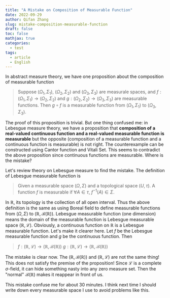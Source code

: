 ```yaml
---
title: "A Mistake on Composition of Measurable Function"
date: 2022-09-29
author: Qifan Zhang
slug: mistake-composition-measurable-function
draft: false
toc: false
mathjax: true
categories:
  - test
tags:
  - article
  - English
---
```

<script type="text/javascript" id="MathJax-script" async
  src="https://cdn.jsdelivr.net/npm/mathjax@3/es5/tex-mml-chtml.js">
</script>


In abstract measure theory, we have one proposition about the composition of measurable function
> Suppose $(\Omega_1,\Sigma_1)$, $(\Omega_2,\Sigma_2)$ and $(\Omega_3,\Sigma_3)$ are measurale spaces, and $f:(\Omega_1,\Sigma_1) \rightarrow (\Omega_2,\Sigma_2)$ and $g:(\Omega_2,\Sigma_2) \rightarrow (\Omega_3,\Sigma_3)$ are measurable functions. Then $g\circ f$ is a measurable function from $(\Omega_1,\Sigma_1)$ to $(\Omega_3,\Sigma_3)$.

The proof of this proposition is trivial. But one thing confused me: in Lebesgue measure theory, we have a proposition that **composition of a real-valued continuous function and a real-valued measurable function is measurable** but the opposite (composition of a measurable function and a continuous function is measurable) is not right. The counterexample can be constructed using Cantor function and Vitali Set. This seems to contradict the above proposition since continuous functions are measurable. Where is the mistake?

Let's review theory on Lebesgue measure to find the mistake. The definition of Lebesgue measurable function is
>  Given a measurable space $(\Omega, \Sigma)$ and a topological space $(U,\tau)$. A function $f$ is measurable if $\forall A \in \tau$, $f^{-1}(A) \in \Sigma$.

In $\mathbb{R}$, its topology is the collection of all open interval. Thus the above definition is the same as using Boreal field to define measurable functions from $(\Omega, \Sigma)$ to $(\mathbb{R}, \mathcal{B}(\mathbb{R}))$. Lebesgue measurable function (one dimension) means the domain of the measurable function is Lebesgue measurable space $(\mathbb{R}, \mathcal{L})$. Obviously, a continuous function on $\mathbb{R}$ is a Lebesgue measurable function. Let's make it clearer here. Let $f$ be the Lebesgue measurable function and $g$ be the continuous function. Then
>$f:(\mathbb{R}, \mathcal{L}) \rightarrow (\mathbb{R}, \mathcal{B}(\mathbb{R}))$
>$g:(\mathbb{R}, \mathcal{L}) \rightarrow (\mathbb{R}, \mathcal{B}(\mathbb{R}))$

The mistake is clear now. The $(\mathbb{R}, \mathcal{B}(\mathbb{R}))$ and $(\mathbb{R}, \mathcal{L})$ are not the same thing! This does not satisfy the premise of the proposition! Since $\mathcal{L}$ is a complete $\sigma$-field, it can hide something nasty into any zero measure set. Then the "normal" $\mathcal{B}(\mathbb{R})$ makes it reappear in front of us. 

This mistake confuse me for about 30 minutes. I think next time I should write down every measurable space I use to avoid problems like this. 
